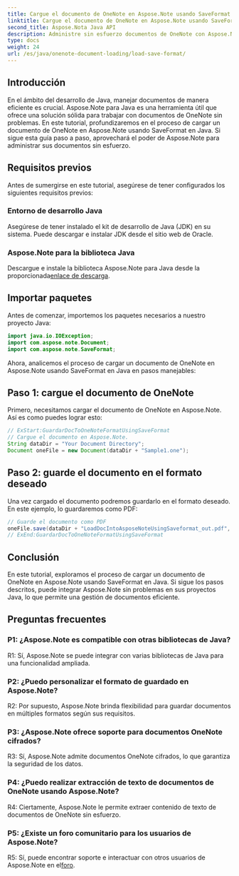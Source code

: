 ```yaml
---
title: Cargue el documento de OneNote en Aspose.Note usando SaveFormat - Java
linktitle: Cargue el documento de OneNote en Aspose.Note usando SaveFormat - Java
second_title: Aspose.Nota Java API
description: Administre sin esfuerzo documentos de OneNote con Aspose.Note para Java usando SaveFormat. Mejore sus capacidades de manejo de documentos Java sin problemas con Aspose.Note.
type: docs
weight: 24
url: /es/java/onenote-document-loading/load-save-format/
---
```

## Introducción

En el ámbito del desarrollo de Java, manejar documentos de manera eficiente es crucial. Aspose.Note para Java es una herramienta útil que ofrece una solución sólida para trabajar con documentos de OneNote sin problemas. En este tutorial, profundizaremos en el proceso de cargar un documento de OneNote en Aspose.Note usando SaveFormat en Java. Si sigue esta guía paso a paso, aprovechará el poder de Aspose.Note para administrar sus documentos sin esfuerzo.

## Requisitos previos

Antes de sumergirse en este tutorial, asegúrese de tener configurados los siguientes requisitos previos:

### Entorno de desarrollo Java

Asegúrese de tener instalado el kit de desarrollo de Java (JDK) en su sistema. Puede descargar e instalar JDK desde el sitio web de Oracle.

### Aspose.Note para la biblioteca Java

 Descargue e instale la biblioteca Aspose.Note para Java desde la proporcionada[enlace de descarga](https://releases.aspose.com/note/java/).

## Importar paquetes

Antes de comenzar, importemos los paquetes necesarios a nuestro proyecto Java:

```java
import java.io.IOException;
import com.aspose.note.Document;
import com.aspose.note.SaveFormat;
```

Ahora, analicemos el proceso de cargar un documento de OneNote en Aspose.Note usando SaveFormat en Java en pasos manejables:

## Paso 1: cargue el documento de OneNote

Primero, necesitamos cargar el documento de OneNote en Aspose.Note. Así es como puedes lograr esto:

```java
// ExStart:GuardarDocToOneNoteFormatUsingSaveFormat
// Cargue el documento en Aspose.Note.
String dataDir = "Your Document Directory";
Document oneFile = new Document(dataDir + "Sample1.one");
```

## Paso 2: guarde el documento en el formato deseado

Una vez cargado el documento podremos guardarlo en el formato deseado. En este ejemplo, lo guardaremos como PDF:

```java
// Guarde el documento como PDF
oneFile.save(dataDir + "LoadDocIntoAsposeNoteUsingSaveformat_out.pdf", SaveFormat.Pdf);
// ExEnd:GuardarDocToOneNoteFormatUsingSaveFormat
```

## Conclusión

En este tutorial, exploramos el proceso de cargar un documento de OneNote en Aspose.Note usando SaveFormat en Java. Si sigue los pasos descritos, puede integrar Aspose.Note sin problemas en sus proyectos Java, lo que permite una gestión de documentos eficiente.

## Preguntas frecuentes

### P1: ¿Aspose.Note es compatible con otras bibliotecas de Java?

R1: Sí, Aspose.Note se puede integrar con varias bibliotecas de Java para una funcionalidad ampliada.

### P2: ¿Puedo personalizar el formato de guardado en Aspose.Note?

R2: Por supuesto, Aspose.Note brinda flexibilidad para guardar documentos en múltiples formatos según sus requisitos.

### P3: ¿Aspose.Note ofrece soporte para documentos OneNote cifrados?

R3: Sí, Aspose.Note admite documentos OneNote cifrados, lo que garantiza la seguridad de los datos.

### P4: ¿Puedo realizar extracción de texto de documentos de OneNote usando Aspose.Note?

R4: Ciertamente, Aspose.Note le permite extraer contenido de texto de documentos de OneNote sin esfuerzo.

### P5: ¿Existe un foro comunitario para los usuarios de Aspose.Note?

 R5: Sí, puede encontrar soporte e interactuar con otros usuarios de Aspose.Note en el[foro](https://forum.aspose.com/c/note/28).